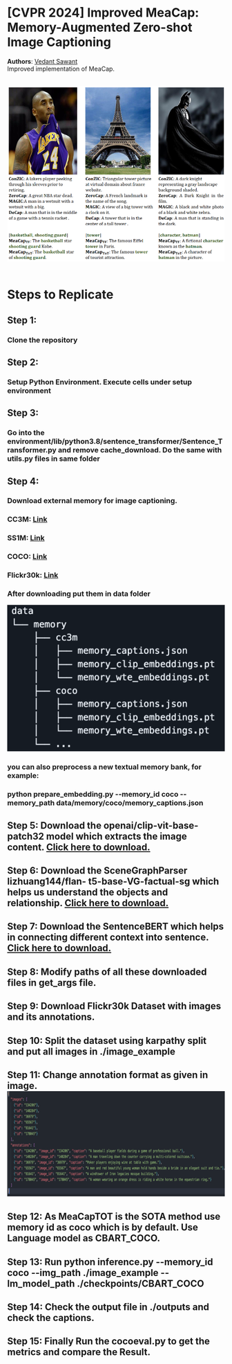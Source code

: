 # [CVPR 2024] Improved MeaCap: Memory-Augmented Zero-shot Image Captioning

**Authors**:
[Vedant Sawant](linkedin.com/in/vedantsawant6900)
<br/>
Improved implementation of  MeaCap.


<br/>

<div align = center>
<img src="./assets/demo1.png">
</div>

<br/>

# Steps to Replicate
## Step 1: 
### Clone the repository
## Step 2: 
### Setup Python Environment. Execute cells under setup environment
## Step 3: 
### Go into the environment/lib/python3.8/sentence_transformer/Sentence_Transformer.py and remove cache_download. Do the same with utils.py files in same folder
## Step 4:
### Download external memory for image captioning. 
### CC3M: [Link](https://huggingface.co/JoeyZoZ/MeaCap/tree/main/memory)
### SS1M: [Link](https://huggingface.co/JoeyZoZ/MeaCap/tree/main/memory)
### COCO: [Link](https://huggingface.co/JoeyZoZ/MeaCap/tree/main/memory)
### Flickr30k: [Link](https://huggingface.co/JoeyZoZ/MeaCap/tree/main/memory)
### After downloading put them in data folder
![img.png](img.png)<br>
### you can also preprocess a new textual memory bank, for example:
### python prepare_embedding.py --memory_id coco --memory_path data/memory/coco/memory_captions.json
## Step 5: Download the openai/clip-vit-base-patch32 model which extracts the image content. [Click here to download.](https://huggingface.co/openai/clip-vit-base-patch32)
## Step 6: Download the SceneGraphParser lizhuang144/flan- t5-base-VG-factual-sg which helps us understand the objects and relationship. [Click here to download.](https://huggingface.co/lizhuang144/flan-t5-base-VG-factual-sg)
## Step 7: Download the SentenceBERT which helps in connecting different context into sentence. [Click here to download.](https://huggingface.co/sentence-transformers/all-MiniLM-L6-v2) 
## Step 8: Modify paths of all these downloaded files in get_args file.
## Step 9: Download Flickr30k Dataset with images and its annotations.
## Step 10: Split the dataset using karpathy split and put all images in ./image_example
## Step 11: Change annotation format as given in image.![img_1.png](img_1.png)
## Step 12: As MeaCapTOT is the SOTA method use memory id as coco which is by default. Use Language model as CBART_COCO. 
## Step 13: Run python inference.py --memory_id coco --img_path ./image_example -- lm_model_path ./checkpoints/CBART_COCO
## Step 14: Check the output file in ./outputs and check the captions.
## Step 15: Finally Run the cocoeval.py to get the metrics and compare the Result.